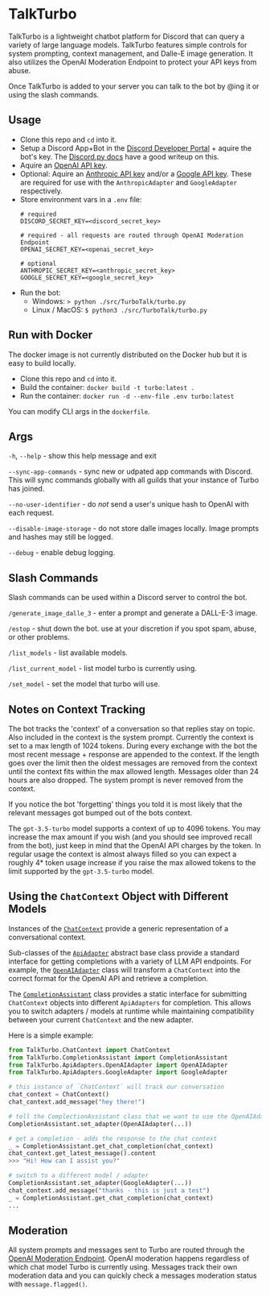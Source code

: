 # TalkTurbo

TalkTurbo is a lightweight chatbot platform for Discord that can query a variety of large language models.  TalkTurbo features simple controls for system prompting, context management, and Dalle-E image generation.  It also utilizes the OpenAI Moderation Endpoint to protect your API keys from abuse.   

Once TalkTurbo is added to your server you can talk to the bot by @ing it or using the slash commands.

## Usage
- Clone this repo and `cd` into it.
- Setup a Discord App+Bot in the [Discord Developer Portal](https://discord.com/developers/docs/intro) + aquire the bot's key.  The [Discord.py docs](https://discordpy.readthedocs.io/en/stable/discord.html) have a good writeup on this.  
- Aquire an [OpenAI API key](https://platform.openai.com/account/api-keys). 
- Optional: Aquire an [Anthropic API key](https://www.anthropic.com/api) and/or a [Google API key](https://ai.google.dev/gemini-api/docs/api-key).  These are required for use with the `AnthropicAdapter` and `GoogleAdapter` respectively.
- Store environment vars in a `.env` file:
    ```
    # required
    DISCORD_SECRET_KEY=<discord_secret_key>
    
    # required - all requests are routed through OpenAI Moderation Endpoint
    OPENAI_SECRET_KEY=<openai_secret_key>

    # optional
    ANTHROPIC_SECRET_KEY=<anthropic_secret_key>
    GOOGLE_SECRET_KEY=<google_secret_key>
    ```  
- Run the bot:
    - Windows: `> python ./src/TurboTalk/turbo.py`
    - Linux / MacOS: `$ python3 ./src/TurboTalk/turbo.py`

## Run with Docker
The docker image is not currently distributed on the Docker hub but it is easy to build locally.
- Clone this repo and `cd` into it. 
- Build the container: `docker build -t turbo:latest .`
- Run the container: `docker run -d --env-file .env turbo:latest`

You can modify CLI args in the `dockerfile`.

## Args

`-h`, `--help` - show this help message and exit
  
`--sync-app-commands` - sync new or udpated app commands with Discord.  This will sync commands globally with all guilds that your instance of Turbo has joined. 

`--no-user-identifier` - do *not* send a user's unique hash to OpenAI with each request. 

`--disable-image-storage` - do not store dalle images locally.  Image prompts and hashes may still be logged. 

`--debug` - enable debug logging.

## Slash Commands
Slash commands can be used within a Discord server to control the bot.

`/generate_image_dalle_3` - enter a prompt and generate a DALL-E-3 image.

`/estop` - shut down the bot. use at your discretion if you spot spam, abuse, or other problems. 

`/list_models` - list available models.

`/list_current_model` - list model turbo is currently using.

`/set_model` - set the model that turbo will use.

## Notes on Context Tracking
The bot tracks the 'context' of a conversation so that replies stay on topic.  Also included in the context is the system prompt.  Currently the context is set to a max length of 1024 tokens.  During every exchange with the bot the most recent message + response are appended to the context.  If the length goes over the limit then the oldest messages are removed from the context until the context fits within the max allowed length.  Messages older than 24 hours are also dropped. The system prompt is never removed from the context. 

If you notice the bot 'forgetting' things you told it is most likely that the relevant messages got bumped out of the bots context.  

The `gpt-3.5-turbo` model supports a context of up to 4096 tokens.  You may increase the max amount if you wish (and you should see improved recall from the bot), just keep in mind that the OpenAI API charges by the token.  In regular usage the context is almost always filled so you can expect a roughly 4* token usage increase if you raise the max allowed tokens to the limit supported by the `gpt-3.5-turbo` model. 

## Using the `ChatContext` Object with Different Models

Instances of the [`ChatContext`](./src/TalkTurbo/ChatContext.py) provide a generic representation of a conversational context. 

Sub-classes of the [`ApiAdapter`](./src/TalkTurbo/ApiAdapters/ApiAdapter.py) abstract base class provide a standard interface for getting completions with a variety of LLM API endpoints.  For example, the [`OpenAIAdapter`](./src/TalkTurbo/ApiAdapters/OpenAIAdapter.py) class will transform a `ChatContext` into the correct format for the OpenAI API and retrieve a completion.

The [`CompletionAssistant`](./src/TalkTurbo/CompletionAssistant.py) class provides a static interface for submitting `ChatContext` objects into different `ApiAdapters` for completion.  This allows you to switch adapters / models at runtime while maintaining compatibility between your current `ChatContext` and the new adapter.

Here is a simple example:

```python
from TalkTurbo.ChatContext import ChatContext
from TalkTurbo.CompletionAssistant import CompletionAssistant
from TalkTurbo.ApiAdapters.OpenAIAdapter import OpenAIAdapter
from TalkTurbo.ApiAdapters.GoogleAdapter import GoogleAdapter

# this instance of `ChatContext` will track our conversation
chat_context = ChatContext()
chat_context.add_message("hey there!")

# tell the ComplectionAssistant class that we want to use the OpenAIAdapter
CompletionAssistant.set_adapter(OpenAIAdapter(...))

# get a completion - adds the response to the chat context
_ = CompletionAssistant.get_chat_completion(chat_context)
chat_context.get_latest_message().content
>>> "Hi! How can I assist you?"

# switch to a different model / adapter
CompletionAssistant.set_adapter(GoogleAdapter(...))
chat_context.add_message("thanks - this is just a test")
_ = CompletionAssistant.get_chat_completion(chat_context)
...
```

## Moderation

All system prompts and messages sent to Turbo are routed through the [OpenAI Moderation Endpoint](https://platform.openai.com/docs/guides/moderation).  OpenAI moderation happens regardless of which chat model Turbo is currently using. Messages track their own moderation data and you can quickly check a messages moderation status with `message.flagged()`.
